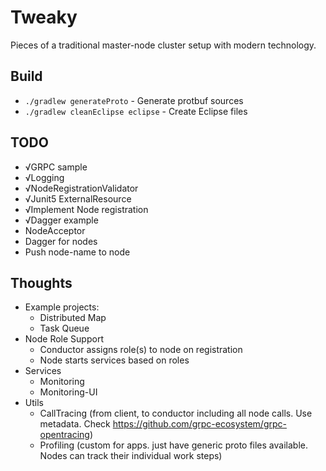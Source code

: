 # Tweaky

Pieces of a traditional master-node cluster setup with modern technology.

## Build

- `./gradlew generateProto` - Generate protbuf sources
- `./gradlew cleanEclipse eclipse` - Create Eclipse files


## TODO

- √GRPC sample
- √Logging
- √NodeRegistrationValidator
- √Junit5 ExternalResource
- √Implement Node registration
- √Dagger example
- NodeAcceptor
- Dagger for nodes
- Push node-name to node

## Thoughts

- Example projects:
   - Distributed Map
   - Task Queue
- Node Role Support
   - Conductor assigns role(s) to node on registration
   - Node starts services based on roles
- Services
    - Monitoring
    - Monitoring-UI
- Utils
    - CallTracing (from client, to conductor including all node calls. Use metadata. Check https://github.com/grpc-ecosystem/grpc-opentracing)
    - Profiling (custom for apps. just have generic proto files available. Nodes can track their individual work steps)